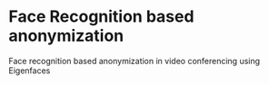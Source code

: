 # Face Recognition based anonymization
Face recognition based anonymization in video conferencing using Eigenfaces
